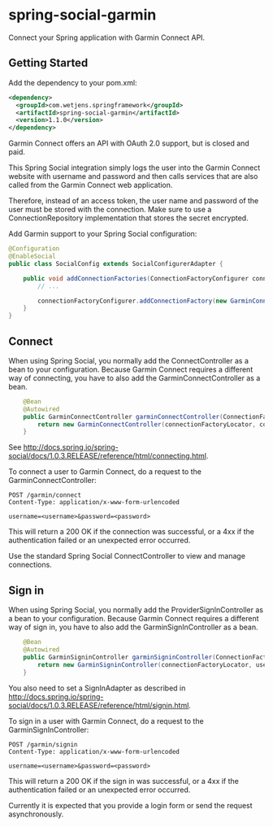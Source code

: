 # spring-social-garmin
Connect your Spring application with Garmin Connect API.

## Getting Started
Add the dependency to your pom.xml:
```xml
<dependency>
  <groupId>com.wetjens.springframework</groupId>
  <artifactId>spring-social-garmin</artifactId>
  <version>1.1.0</version>
</dependency>
```

Garmin Connect offers an API with OAuth 2.0 support, but is closed and paid.

This Spring Social integration simply logs the user into the Garmin Connect website with username and password and then
calls services that are also called from the Garmin Connect web application.

Therefore, instead of an access token, the user name and password of the user must be stored with the connection.
Make sure to use a ConnectionRepository implementation that stores the secret encrypted.

Add Garmin support to your Spring Social configuration:
```java
@Configuration
@EnableSocial
public class SocialConfig extends SocialConfigurerAdapter {

    public void addConnectionFactories(ConnectionFactoryConfigurer connectionFactoryConfigurer, Environment environment) {
        // ...

        connectionFactoryConfigurer.addConnectionFactory(new GarminConnectConnectionFactory());
    }
}
```

## Connect
When using Spring Social, you normally add the ConnectController as a bean to your configuration.
Because Garmin Connect requires a different way of connecting, you have to also add the GarminConnectController as a bean.
```java
    @Bean
    @Autowired
    public GarminConnectController garminConnectController(ConnectionFactoryLocator connectionFactoryLocator, ConnectionRepository connectionRepository) {
        return new GarminConnectController(connectionFactoryLocator, connectionRepository);
    }
```

See http://docs.spring.io/spring-social/docs/1.0.3.RELEASE/reference/html/connecting.html.

To connect a user to Garmin Connect, do a request to the GarminConnectController:
```
POST /garmin/connect
Content-Type: application/x-www-form-urlencoded

username=<username>&password=<password>
```
This will return a 200 OK if the connection was successful, or a 4xx if the authentication failed or an unexpected error occurred.

Use the standard Spring Social ConnectController to view and manage connections.

## Sign in
When using Spring Social, you normally add the ProviderSignInController as a bean to your configuration.
Because Garmin Connect requires a different way of sign in, you have to also add the GarminSignInController as a bean.
```java
    @Bean
    @Autowired
    public GarminSigninController garminSigninController(ConnectionFactoryLocator connectionFactoryLocator, UsersConnectionRepository usersConnectionRepository, SignInAdapter signInAdapter) {
        return new GarminSigninController(connectionFactoryLocator, usersConnectionRepository, signInAdapter);
    }
```

You also need to set a SignInAdapter as described in http://docs.spring.io/spring-social/docs/1.0.3.RELEASE/reference/html/signin.html.

To sign in a user with Garmin Connect, do a request to the GarminSignInController:
```
POST /garmin/signin
Content-Type: application/x-www-form-urlencoded

username=<username>&password=<password>
```
This will return a 200 OK if the sign in was successful, or a 4xx if the authentication failed or an unexpected error occurred.

Currently it is expected that you provide a login form or send the request asynchronously.